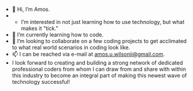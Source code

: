 - 👋 Hi, I’m Amos.
- -  I’m interested in not just learning how to use technology, but what makes it "tick."
- 🌱 I’m currently learning how to code.
- 💞️ I’m looking to collaborate on a few coding projects to get acclimated to what real world scenarios in coding look like.
- 📫 I can be reached via e-mail at amos.u.wilsonii@gmail.com.
-   I look forward to creating and building a strong network of dedicated professional coders from whom I can draw from and share with within this industry to become an integral part of making this newest wave of technology successful!   
<!---
moneymagnet1962/moneymagnet1962 is a ✨ special ✨ repository because its `README.md` (this file) appears on your GitHub profile.
You can click the Preview link to take a look at your changes.
--->
